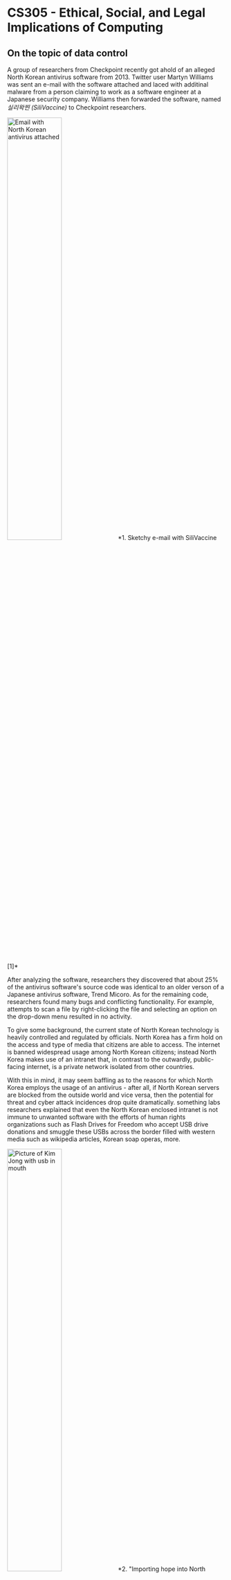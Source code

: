 # CS305 - Ethical, Social, and Legal Implications of Computing

## On the topic of data control

A group of researchers from Checkpoint recently got ahold of an alleged North Korean antivirus software from 2013.
Twitter user Martyn Williams was sent an e-mail with the software attached and laced with additinal malware from 
a person claiming to work as a software engineer at a Japanese security company. Williams then forwarded the 
software, named *실리왁찐 (SiliVaccine)* to Checkpoint researchers.

<img alt="Email with North Korean antivirus attached" src="https://media.kasperskydaily.com/wp-content/uploads/sites/85/2019/01/09104304/35c3-dprk-antivirus-slide-1.jpg" width="50%"/>
*1. Sketchy e-mail with SiliVaccine [1]*

After analyzing the software, researchers they discovered that about 25% of the antivirus
software's source code was identical to an older verson of a Japanese antivirus software, Trend Micoro. 
As for the remaining code, researchers found many bugs and conflicting functionality. For example, attempts 
to scan a file by right-clicking the file and selecting an option on the drop-down menu resulted in no activity.


To give some background, the current state of North Korean technology is heavily controlled and regulated by officials.
North Korea has a firm hold on the access and type of media that citizens are able to access. The internet is banned
widespread usage among North Korean citizens; instead North Korea makes use of an intranet that, in contrast to the
outwardly, public-facing internet, is a private network isolated from other countries. 


With this in mind, it may seem baffling as to the reasons for which North Korea employs the usage of an antivirus - 
after all, if North Korean servers are blocked from the outside world and vice versa, then the potential for threat 
and cyber attack incidences drop quite dramatically. something labs researchers explained that even the North 
Korean enclosed intranet is not immune to unwanted software with the efforts of human rights organizations 
such as Flash Drives for Freedom who accept USB drive donations and smuggle these USBs across the border filled with 
western media such as wikipedia articles, Korean soap operas, more.


<img alt="Picture of Kim Jong with usb in mouth" src="https://proxy.duckduckgo.com/iu/?u=https%3A%2F%2Fthenypost.files.wordpress.com%2F2017%2F03%2F170315-north-korea-usb-drives-feature.jpg%3Fquality%3D90%26strip%3Dall%26w%3D1200&f=1" width="50%" />
*2. "Importing hope into North Korea, one USB drive at a time" [2]*

North Korea's control over the content that citizens are able to view raises an interesting question about the role
of government in regulating content shared over the internet. In the case of North Korea, where viewing banned 
material is punishable by public execution, governmental control is an obvious breach of rights. However, in places
outside of the DPRK, the ethics of regulating the internet is not so black and white.

## The Great Firewall of China [3]
Following suite in censorship of media, China is notorious for its usage of a strict firewall that restricts major
website such as Google, Facebook, and Youtube. On one hand, Chinese alternative platforms such as weibo and baidu
receive greater traffic and Chinese support. On the other hand, citizens and people travelling through China are
forced to go against Chinese law and use a VPN in order to bypass the firewall to access their e-mail on google or
watch the latest update from a youtube blogger. This is a huge roadbloack for minority group who seek community
and content from western sites, such as LGBT youth in China. [3]

Regulation of websites has some advantages: protecting national security from hate or terrorist groups, and
restricting access to website that sell illegal products or offer illegal services. However, when it is the 
government that has the final say on what gets goes or gets blocked, regulation becomes a slippery slope
that can lead to censorship of view critical of the current politics and propaganda. In fact, Google came
under fire last year for enabling China's restrictive firewall with work on Project Dragonfly.

## Project Dragonfly




## Sources
[1] Perekalin, Alex. "SiliVaccine: Antivirus from North Korea." *Kaspersky Lab official blog,* 9 Jan. 2019, usa.kaspersky.com/blog/35c3-dprk-antivirus/16942/. <br />
[2] Miller, Joshua Rhett. "Importing hope into North Korea, one USB drive at a time." *New York Post,* 17 Mar. 2017, nypost.com/2017/03/17/importing-hope-into-north-korea-one-usb-drive-at-a-time/. <br />
[3] i-D. "China's Youth Breaking Through the Great Wall." *Youtube,* 15 Feb. 2018, www.youtube.com/watch?v=Buk8h5ijysQ. <br />
